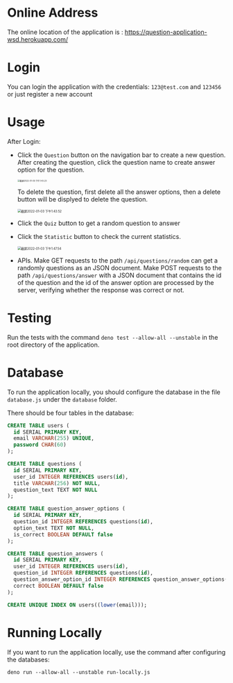 # Online Address

The online location of the application is : https://question-application-wsd.herokuapp.com/

# Login

You can login the application with the credentials: `123@test.com` and `123456` or just register a new account

# Usage

After Login:

- Click the `Question` button on the navigation bar to create a new question. After creating the question, click the question name to create answer option for the question. 

  <img src="https://gitee.com/agachily/aalto-image/raw/master/uPic/截屏2022-01-03 下午1.43.23.png" alt="截屏2022-01-03 下午1.43.23" style="zoom:33%;" />

  To delete the question, first delete all the answer options, then a delete button will be displyed to delete the question.

  <img src="https://gitee.com/agachily/aalto-image/raw/master/uPic/截屏2022-01-03 下午1.43.52.png" alt="截屏2022-01-03 下午1.43.52" style="zoom: 50%;" />

- Click the `Quiz` button to get a random question to answer

- Click the `Statistic` button to check the current statistics.

  <img src="https://gitee.com/agachily/aalto-image/raw/master/uPic/截屏2022-01-03 下午1.47.54.png" alt="截屏2022-01-03 下午1.47.54" style="zoom: 50%;" />

- APIs. Make GET requests to the path `/api/questions/random` can get a randomly questions as an JSON document. Make POST requests to the path `/api/questions/answer` with a JSON document that contains the id of the question and the id of the answer option are processed by the server, verifying whether the response was correct or not.

# Testing

Run the tests with the command `deno test --allow-all --unstable` in the root directory of the application.

# Database

To run the application locally, you should configure the database in the file `database.js` under the `database` folder.

There should be four tables in the database:

~~~sql
CREATE TABLE users (
  id SERIAL PRIMARY KEY,
  email VARCHAR(255) UNIQUE,
  password CHAR(60)
);

CREATE TABLE questions (
  id SERIAL PRIMARY KEY,
  user_id INTEGER REFERENCES users(id),
  title VARCHAR(256) NOT NULL,
  question_text TEXT NOT NULL
);

CREATE TABLE question_answer_options (
  id SERIAL PRIMARY KEY,
  question_id INTEGER REFERENCES questions(id),
  option_text TEXT NOT NULL,
  is_correct BOOLEAN DEFAULT false
);

CREATE TABLE question_answers (
  id SERIAL PRIMARY KEY,
  user_id INTEGER REFERENCES users(id),
  question_id INTEGER REFERENCES questions(id),
  question_answer_option_id INTEGER REFERENCES question_answer_options(id),
  correct BOOLEAN DEFAULT false
);

CREATE UNIQUE INDEX ON users((lower(email)));
~~~

# Running Locally

If you want to run the application locally, use the command after configuring the databases:

`deno run --allow-all --unstable run-locally.js`

